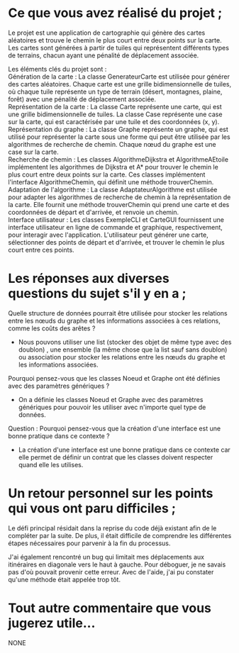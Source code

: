 # Ce que vous avez réalisé du projet ;

Le projet est une application de cartographie qui génère des cartes aléatoires et trouve le chemin le plus court entre deux points sur la carte. Les cartes sont générées à partir de tuiles qui représentent différents types de terrains, chacun ayant une pénalité de déplacement associée.  

Les éléments clés du projet sont :  
Génération de la carte : La classe GenerateurCarte est utilisée pour générer des cartes aléatoires. Chaque carte est une grille bidimensionnelle de tuiles, où chaque tuile représente un type de terrain (désert, montagnes, plaine, forêt) avec une pénalité de déplacement associée.  
Représentation de la carte : La classe Carte représente une carte, qui est une grille bidimensionnelle de tuiles. La classe Case représente une case sur la carte, qui est caractérisée par une tuile et des coordonnées (x, y).  
Représentation du graphe : La classe Graphe représente un graphe, qui est utilisé pour représenter la carte sous une forme qui peut être utilisée par les algorithmes de recherche de chemin. Chaque nœud du graphe est une case sur la carte.  
Recherche de chemin : Les classes AlgorithmeDijkstra et AlgorithmeAEtoile implémentent les algorithmes de Dijkstra et A* pour trouver le chemin le plus court entre deux points sur la carte. Ces classes implémentent l'interface AlgorithmeChemin, qui définit une méthode trouverChemin.  
Adaptation de l'algorithme : La classe AdaptateurAlgorithme est utilisée pour adapter les algorithmes de recherche de chemin à la représentation de la carte. Elle fournit une méthode trouverChemin qui prend une carte et des coordonnées de départ et d'arrivée, et renvoie un chemin.  
Interface utilisateur : Les classes ExempleCLI et CarteGUI fournissent une interface utilisateur en ligne de commande et graphique, respectivement, pour interagir avec l'application. L'utilisateur peut générer une carte, sélectionner des points de départ et d'arrivée, et trouver le chemin le plus court entre ces points.


# Les réponses aux diverses questions du sujet s'il y en a ;

Quelle structure de données pourrait être utilisée pour stocker les relations entre les nœuds du graphe et les informations associées à ces relations, comme les coûts des arêtes ?

- Nous pouvons utiliser une list (stocker des objet de même type avec des doublon) , une ensemble (la même chose que la list sauf sans doublon) ou association pour stocker les relations entre les nœuds du graphe et les informations associées.

Pourquoi pensez-vous que les classes Noeud et Graphe ont été définies avec des paramètres génériques ?

- On a définie les classes Noeud et Graphe avec des paramètres génériques pour pouvoir les utiliser avec n'importe quel type de données.

Question : Pourquoi pensez-vous que la création d'une interface est une bonne pratique dans ce contexte ?

- La création d'une interface est une bonne pratique dans ce contexte car elle permet de définir un contrat que les classes doivent respecter quand elle les utilises.

# Un retour personnel sur les points qui vous ont paru difficiles ;

Le défi principal résidait dans la reprise du code déjà existant afin de le compléter par la suite. De plus, il était difficile de comprendre les différentes étapes nécessaires pour parvenir à la fin du processus.

J'ai également rencontré un bug qui limitait mes déplacements aux itinéraires en diagonale vers le haut à gauche. Pour déboguer, je ne savais pas d'où pouvait provenir cette erreur. Avec de l'aide, j'ai pu constater qu'une méthode était appelée trop tôt.

# Tout autre commentaire que vous jugerez utile...

NONE